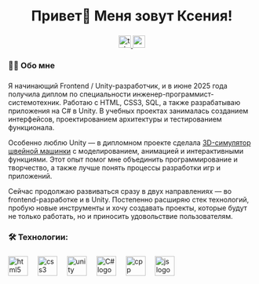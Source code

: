 ###

<h1 align="center">Привет👋 Меня зовут Ксения!</h1>

###

<div align="center">
  <a href="https://t.me/Korelo_Kseniya" target="_blank">
    <img src="https://img.shields.io/static/v1?message=Telegram&logo=telegram&label=&color=2CA5E0&logoColor=white&labelColor=&style=for-the-badge" height="25" alt="telegram logo"  />
  </a>
  <a href="mailto:korelo.ks@gmail.com" target="_blank">
    <img src="https://img.shields.io/static/v1?message=Gmail&logo=gmail&label=&color=e84850&logoColor=white&labelColor=&style=for-the-badge" height="25" alt="gmail logo"  />
  </a>
</div>

###

<h3 align="left">👩‍💻  Обо мне</h3>

###

<p align="left">Я начинающий Frontend / Unity-разработчик, и в июне 2025 года получила диплом по специальности инженер-программист-системотехник. Работаю с HTML, CSS3, SQL, а также разрабатываю приложения на C# в Unity. В учебных проектах занималась созданием интерфейсов, проектированием архитектуры и тестированием функционала.

Особенно люблю Unity — в дипломном проекте сделала [3D-симулятор швейной машинки](https://github.com/Korelo-Kseniya/Simulator-sewing-machine) с моделированием, анимацией и интерактивными функциями. Этот опыт помог мне объединить программирование и творчество, а также лучше понять процессы разработки игр и приложений.

Сейчас продолжаю развиваться сразу в двух направлениях — во frontend-разработке и в Unity. Постепенно расширяю стек технологий, пробую новые инструменты и хочу создавать проекты, которые будут не только работать, но и приносить удовольствие пользователям.</p>

###

<h3 align="left">🛠 Технологии:</h3>

###

<div align="left">
  <img src="https://cdn.jsdelivr.net/gh/devicons/devicon/icons/html5/html5-original.svg" height="40" alt="html5 logo"  />
  <img width="12" />
  <img src="https://cdn.jsdelivr.net/gh/devicons/devicon/icons/css3/css3-original.svg" height="40" alt="css3 logo"  />
  <img width="12" />
  <img src="https://skillicons.dev/icons?i=unity" height="40" alt="unity logo"  />
  <img width="12" />
  <img src="https://skillicons.dev/icons?i=cs" height="40" alt="С# logo"  />
  <img width="12" />
  <img src="https://skillicons.dev/icons?i=cpp" height="40" alt="cpp logo"  />
  <img width="12" />
  <img src="https://skillicons.dev/icons?i=js" height="40" alt="js logo"  />
  <img width="12" />
</div>

###
